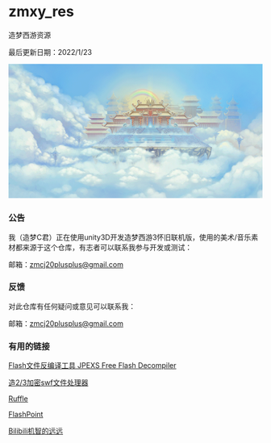 # zmxy_res
造梦西游资源

最后更新日期：2022/1/23

![BG](https://github.com/zmcj21/zmxy_res/blob/main/docs/level_static_1_bg.png)

### 公告

我（造梦C君）正在使用unity3D开发造梦西游3怀旧联机版，使用的美术/音乐素材都来源于这个仓库，有志者可以联系我参与开发或测试：

邮箱：zmcj20plusplus@gmail.com

### 反馈

对此仓库有任何疑问或意见可以联系我：

邮箱：zmcj20plusplus@gmail.com

### 有用的链接

[Flash文件反编译工具 JPEXS Free Flash Decompiler](https://github.com/jindrapetrik/jpexs-decompiler)

[造2/3加密swf文件处理器](https://github.com/jbji/ZaoMeng_JourneyToTheWest_3_4399_Flash_Utility)

[Ruffle](https://github.com/ruffle-rs/ruffle)

[FlashPoint](https://bluemaxima.org/flashpoint/)

[Bilibili机智的远远](https://space.bilibili.com/100857231/?spm_id_from=333.999.0.0)
